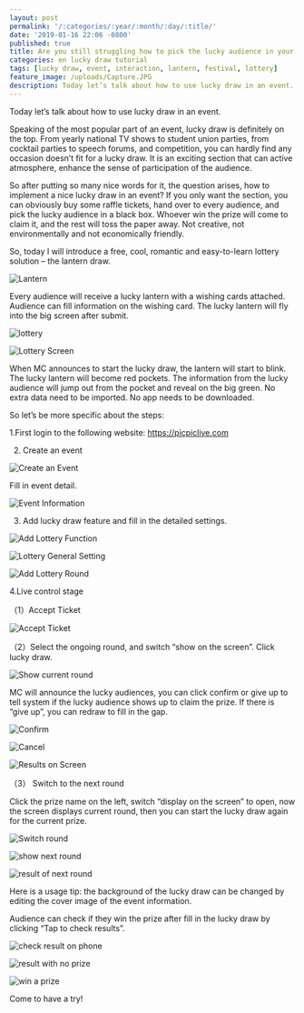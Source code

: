 ```yaml
---
layout: post
permalink: '/:categories/:year/:month/:day/:title/'
date: '2019-01-16 22:06 -0800'
published: true
title: Are you still struggling how to pick the lucky audience in your event? Here is a step by step guidance for the coolest and the most romantic live lucky draw—lucky lantern 
categories: en lucky draw tutorial
tags: [lucky draw, event, interaction, lantern, festival, lottery]
feature_image: /uploads/Capture.JPG
description: Today let’s talk about how to use lucky draw in an event. Speaking of the most popular part of an event, lucky draw is definitely on the top. From yearly national TV shows to student union parties, from cocktail parties to speech forums, and competition, you can hardly find any occasion doesn’t fit for a lucky draw. It is an exciting section that can active atmosphere, enhance the sense of participation of the audience.
---
```

Today let’s talk about how to use lucky draw in an event.


Speaking of the most popular part of an event, lucky draw is definitely on the top. From yearly national TV shows to student union parties, from cocktail parties to speech forums, and competition, you can hardly find any occasion doesn’t fit for a lucky draw. It is an exciting section that can active atmosphere, enhance the sense of participation of the audience.


So after putting so many nice words for it, the question arises, how to implement a nice lucky draw in an event? If you only want the section, you can obviously buy some raffle tickets, hand over to every audience, and pick the lucky audience in a black box. Whoever win the prize will come to claim it, and the rest will toss the paper away. Not creative, not environmentally and not economically friendly.


So, today I will introduce a free, cool, romantic and easy-to-learn lottery solution – the lantern draw.


![Lantern]({{site.baseurl}}/uploads/Capture.JPG)



Every audience will receive a lucky lantern with a wishing cards attached. Audience can fill information on the wishing card. The lucky lantern will fly into the big screen after submit.


![lottery]({{site.baseurl}}/uploads/lottery.jpg)


![Lottery Screen]({{site.baseurl}}/uploads/download-34.png)



When MC announces to start the lucky draw, the lantern will start to blink. The lucky lantern will become red pockets. The information from the lucky audience will jump out from the pocket and reveal on the big green. No extra data need to be imported. No app needs to be downloaded.


So let’s be more specific about the steps:


1.First login to the following website: https://picpiclive.com


2. Create an event


![Create an Event]({{site.baseurl}}/uploads/download-28.png)


Fill in event detail.


![Event Information]({{site.baseurl}}/uploads/download-29.png)




3. Add lucky draw feature and fill in the detailed settings.


![Add Lottery Function]({{site.baseurl}}/uploads/download-40.png)


![Lottery General Setting]({{site.baseurl}}/uploads/download-42.png)


![Add Lottery Round]({{site.baseurl}}/uploads/download-41.png)



4.Live control stage


（1）Accept Ticket

![Accept Ticket]({{site.baseurl}}/uploads/download-43.png)



（2）Select the ongoing round, and switch “show on the screen”. Click lucky draw.

![Show current round]({{site.baseurl}}/uploads/download-44.png)



MC will announce the lucky audiences, you can click confirm or give up to tell system if the lucky audience shows up to claim the prize. If there is “give up”, you can redraw to fill in the gap.


![Confirm]({{site.baseurl}}/uploads/screenshot-.png)


![Cancel]({{site.baseurl}}/uploads/download-45.png)


![Results on Screen]({{site.baseurl}}/uploads/download-46.png)



（3） Switch to the next round


Click the prize name on the left, switch “display on the screen” to open, now the screen displays current round, then you can start the lucky draw again for the current prize.


![Switch round]({{site.baseurl}}/uploads/Capture2.JPG)


![show next round]({{site.baseurl}}/uploads/Capture3.JPG)


![result of next round]({{site.baseurl}}/uploads/download-47.png)



Here is a usage tip: the background of the lucky draw can be changed by editing the cover image of the event information.


Audience can check if they win the prize after fill in the lucky draw by clicking “Tap to check results”.



![check result on phone]({{site.baseurl}}/uploads/wechatimg2.jpeg)


![result with no prize]({{site.baseurl}}/uploads/Capture1.JPG)


![win a prize]({{site.baseurl}}/uploads/wechatimg3.jpeg)



Come to have a try!
